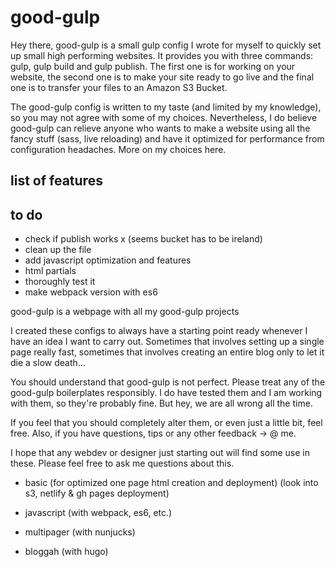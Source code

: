 # good-gulp
Hey there, good-gulp is a small gulp config I wrote for myself to quickly set up small high performing websites. It provides you with three commands: gulp, gulp build and gulp publish. The first one is for working on your website, the second one is to make your site ready to go live and the final one is to transfer your files to an Amazon S3 Bucket.

The good-gulp config is written to my taste (and limited by my knowledge), so you may not agree with some of my choices. Nevertheless, I do believe good-gulp can relieve anyone who wants to make a website using all the fancy stuff (sass, live reloading) and have it optimized for performance from configuration headaches. More on my choices here.

## list of features


## to do
+ check if publish works x (seems bucket has to be ireland)
+ clean up the file
+ add javascript optimization and features
+ html partials
+ thoroughly test it
+ make webpack version with es6



good-gulp is a webpage with all my good-gulp projects

I created these configs to always have a starting point ready whenever I have an idea I want to carry out. Sometimes that involves setting up a single page really fast, sometimes that involves creating an entire blog only to let it die a slow death...

You should understand that good-gulp is not perfect. Please treat any of the good-gulp boilerplates responsibly. I do have tested them and I am working with them, so they're probably fine. But hey, we are all wrong all the time.

If you feel that you should completely alter them, or even just a little bit, feel free. Also, if you have questions, tips or any other feedback -> @ me.

I hope that any webdev or designer just starting out will find some use in these. Please feel free to ask me questions about this. 

- basic (for optimized one page html creation and deployment) (look into s3, netlify & gh pages deployment)
- javascript (with webpack, es6, etc.)
- multipager (with nunjucks)

- bloggah (with hugo)